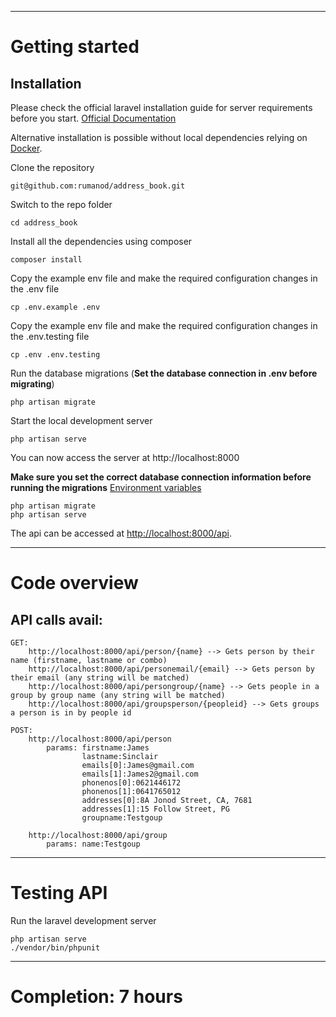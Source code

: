 
----------

# Getting started

## Installation

Please check the official laravel installation guide for server requirements before you start. [Official Documentation](https://laravel.com/docs/5.4/installation#installation)

Alternative installation is possible without local dependencies relying on [Docker](#docker). 

Clone the repository

    git@github.com:rumanod/address_book.git

Switch to the repo folder

    cd address_book

Install all the dependencies using composer

    composer install

Copy the example env file and make the required configuration changes in the .env file

    cp .env.example .env
    
Copy the example env file and make the required configuration changes in the .env.testing file

    cp .env .env.testing   

Run the database migrations (**Set the database connection in .env before migrating**)

    php artisan migrate

Start the local development server

    php artisan serve

You can now access the server at http://localhost:8000

    
**Make sure you set the correct database connection information before running the migrations** [Environment variables](#environment-variables)

    php artisan migrate
    php artisan serve


The api can be accessed at [http://localhost:8000/api](http://localhost:8000/api).

----------

# Code overview

## API calls avail:

    GET:
        http://localhost:8000/api/person/{name} --> Gets person by their name (firstname, lastname or combo)
        http://localhost:8000/api/personemail/{email} --> Gets person by their email (any string will be matched)
        http://localhost:8000/api/persongroup/{name} --> Gets people in a group by group name (any string will be matched)
        http://localhost:8000/api/groupsperson/{peopleid} --> Gets groups a person is in by people id
        
    POST:
        http://localhost:8000/api/person
            params: firstname:James
                    lastname:Sinclair
                    emails[0]:James@gmail.com
                    emails[1]:James2@gmail.com
                    phonenos[0]:0621446172
                    phonenos[1]:0641765012
                    addresses[0]:8A Jonod Street, CA, 7681
                    addresses[1]:15 Follow Street, PG 
                    groupname:Testgoup
        
        http://localhost:8000/api/group 
            params: name:Testgoup                

----------

# Testing API

Run the laravel development server

    php artisan serve
    ./vendor/bin/phpunit
    
 ----------

# Completion: 7 hours
